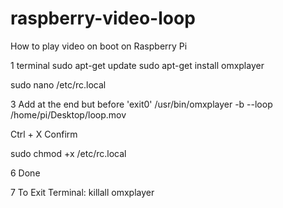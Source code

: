 # raspberry-video-loop
How to play video on boot on Raspberry Pi

1 terminal 
sudo apt-get update 
sudo apt-get install omxplayer 

sudo nano /etc/rc.local

3 Add at the end but before 'exit0' 
/usr/bin/omxplayer -b --loop /home/pi/Desktop/loop.mov
 
 Ctrl + X 
 Confirm
 
 sudo chmod +x /etc/rc.local
 
6 Done
 
7 To Exit 
Terminal: 
killall omxplayer
